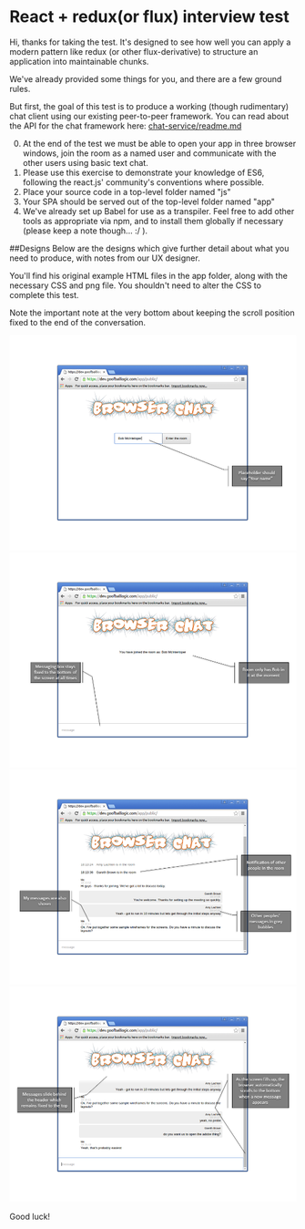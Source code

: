 # React + redux(or flux) interview test

Hi, thanks for taking the test. It's designed to see how well you can apply a modern pattern like redux (or other flux-derivative) to structure an application into maintainable chunks.

We've already provided some things for you, and there are a few ground rules.

But first, the goal of this test is to produce a working (though rudimentary) chat client using our existing peer-to-peer framework. You can read about the API for the chat framework here: 
[chat-service/readme.md](/chat-service/readme.md)

0. At the end of the test we must be able to open your app in three browser windows, join the room as a named user and communicate with the other users using basic text chat.
0. Please use this exercise to demonstrate your knowledge of ES6, following the react.js' community's conventions where possible.
0. Place your source code in a top-level folder named "js"
0. Your SPA should be served out of the top-level folder named "app"
0. We've already set up Babel for use as a transpiler. Feel free to add other tools as appropriate via npm, and to install them globally if necessary (please keep a note though... :/ ).

##Designs
Below are the designs which give further detail about what you need to produce, with notes from our UX designer.

You'll find his original example HTML files in the app folder, along with the necessary CSS and png file. You shouldn't need to alter the CSS to complete this test.

Note the important note at the very bottom about keeping the scroll position fixed to the end of the conversation.

![Slide 1](/docs/Slide1.PNG?raw=true)
![Slide 2](/docs/Slide2.PNG?raw=true)
![Slide 3](/docs/Slide3.PNG?raw=true)
![Slide 4](/docs/Slide4.PNG?raw=true)

Good luck!

